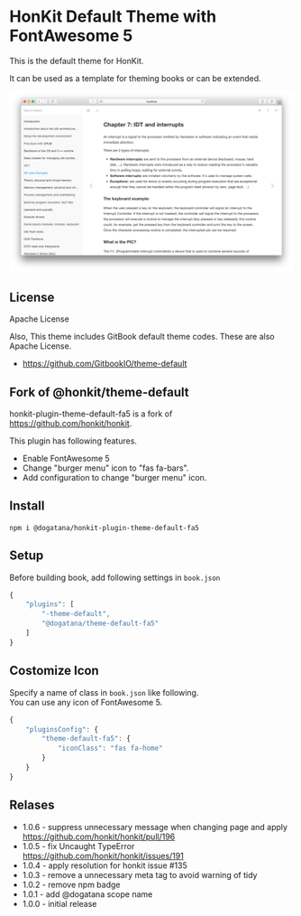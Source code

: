 # HonKit Default Theme with FontAwesome 5

This is the default theme for HonKit.

It can be used as a template for theming books or can be extended.

![Image](./preview.png)

## License

Apache License

Also, This theme includes GitBook default theme codes.
These are also Apache License.

- https://github.com/GitbookIO/theme-default


## Fork of @honkit/theme-default

honkit-plugin-theme-default-fa5 is a fork of https://github.com/honkit/honkit.

This plugin has following features.

- Enable FontAwesome 5
- Change "burger menu" icon to "fas fa-bars".
- Add configuration to change "burger menu" icon.

## Install

```
npm i @dogatana/honkit-plugin-theme-default-fa5
```

## Setup

Before building book, add following settings in `book.json`
```js
{
	"plugins": [
		"-theme-default",
		"@dogatana/theme-default-fa5"
	]
}

```

## Costomize Icon

Specify a name of class in `book.json` like following.<br>
You can use any icon of FontAwesome 5.

```js
{
    "pluginsConfig": {
        "theme-default-fa5": {
            "iconClass": "fas fa-home"
        }
    }
}
```

## Relases

- 1.0.6 - suppress unnecessary message when changing page and apply https://github.com/honkit/honkit/pull/196
- 1.0.5 - fix Uncaught TypeError https://github.com/honkit/honkit/issues/191
- 1.0.4 - apply resolution for honkit issue #135
- 1.0.3 - remove a unnecessary meta tag to avoid warning of tidy
- 1.0.2 - remove npm badge
- 1.0.1 - add @dogatana scope name
- 1.0.0 - initial release
